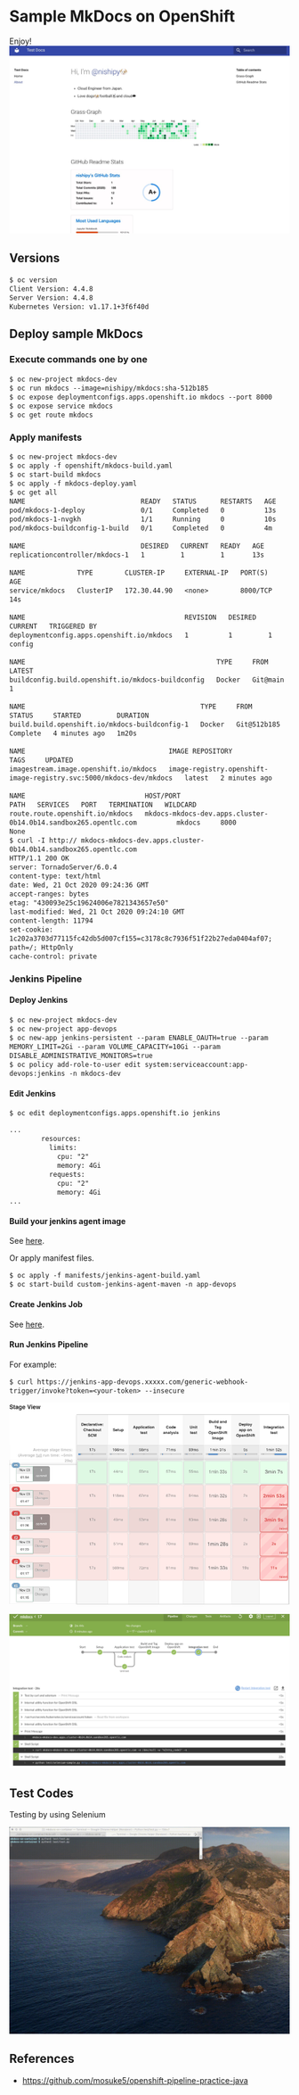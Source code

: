 # Sample MkDocs on OpenShift
Enjoy!
![](images/sampledoc.jpg)

## Versions
```
$ oc version
Client Version: 4.4.8
Server Version: 4.4.8
Kubernetes Version: v1.17.1+3f6f40d
```

## Deploy sample MkDocs
### Execute commands one by one
```
$ oc new-project mkdocs-dev
$ oc run mkdocs --image=nishipy/mkdocs:sha-512b185
$ oc expose deploymentconfigs.apps.openshift.io mkdocs --port 8000
$ oc expose service mkdocs
$ oc get route mkdocs
```

### Apply manifests
```
$ oc new-project mkdocs-dev
$ oc apply -f openshift/mkdocs-build.yaml
$ oc start-build mkdocs
$ oc apply -f mkdocs-deploy.yaml 
$ oc get all
NAME                             READY   STATUS      RESTARTS   AGE
pod/mkdocs-1-deploy              0/1     Completed   0          13s
pod/mkdocs-1-nvgkh               1/1     Running     0          10s
pod/mkdocs-buildconfig-1-build   0/1     Completed   0          4m

NAME                             DESIRED   CURRENT   READY   AGE
replicationcontroller/mkdocs-1   1         1         1       13s

NAME             TYPE        CLUSTER-IP     EXTERNAL-IP   PORT(S)    AGE
service/mkdocs   ClusterIP   172.30.44.90   <none>        8000/TCP   14s

NAME                                        REVISION   DESIRED   CURRENT   TRIGGERED BY
deploymentconfig.apps.openshift.io/mkdocs   1          1         1         config

NAME                                                TYPE     FROM       LATEST
buildconfig.build.openshift.io/mkdocs-buildconfig   Docker   Git@main   1

NAME                                            TYPE     FROM          STATUS     STARTED         DURATION
build.build.openshift.io/mkdocs-buildconfig-1   Docker   Git@512b185   Complete   4 minutes ago   1m20s

NAME                                    IMAGE REPOSITORY                                                     TAGS     UPDATED
imagestream.image.openshift.io/mkdocs   image-registry.openshift-image-registry.svc:5000/mkdocs-dev/mkdocs   latest   2 minutes ago

NAME                              HOST/PORT                                                         PATH   SERVICES   PORT   TERMINATION   WILDCARD
route.route.openshift.io/mkdocs   mkdocs-mkdocs-dev.apps.cluster-0b14.0b14.sandbox265.opentlc.com          mkdocs     8000                 None
$ curl -I http:// mkdocs-mkdocs-dev.apps.cluster-0b14.0b14.sandbox265.opentlc.com
HTTP/1.1 200 OK
server: TornadoServer/6.0.4
content-type: text/html
date: Wed, 21 Oct 2020 09:24:36 GMT
accept-ranges: bytes
etag: "430093e25c19624006e7821343657e50"
last-modified: Wed, 21 Oct 2020 09:24:10 GMT
content-length: 11794
set-cookie: 1c202a3703d77115fc42db5d007cf155=c3178c8c7936f51f22b27eda0404af07; path=/; HttpOnly
cache-control: private
```

### Jenkins Pipeline
#### Deploy Jenkins
```
$ oc new-project mkdocs-dev 
$ oc new-project app-devops
$ oc new-app jenkins-persistent --param ENABLE_OAUTH=true --param MEMORY_LIMIT=2Gi --param VOLUME_CAPACITY=10Gi --param DISABLE_ADMINISTRATIVE_MONITORS=true
$ oc policy add-role-to-user edit system:serviceaccount:app-devops:jenkins -n mkdocs-dev
```

#### Edit Jenkins
```
$ oc edit deploymentconfigs.apps.openshift.io jenkins
```
```
...
        resources:
          limits:
            cpu: "2"
            memory: 4Gi
          requests:
            cpu: "2"
            memory: 4Gi
...
```

#### Build your jenkins agent image
See [here](https://github.com/nishipy/customize-jenkins-agent-ocp4#on-openshift-4).

Or apply manifest files.
```
$ oc apply -f manifests/jenkins-agent-build.yaml
$ oc start-build custom-jenkins-agent-maven -n app-devops
```

#### Create Jenkins Job
See [here](https://github.com/mosuke5/openshift-pipeline-practice-java/blob/master/how-to-use.md#jenkins%E3%81%AE%E8%A8%AD%E5%AE%9A).

#### Run Jenkins Pipeline
For example:
```
$ curl https://jenkins-app-devops.xxxxx.com/generic-webhook-trigger/invoke?token=<your-token> --insecure
```

![](images/stage_view.png)

![](images/jenkins-integration-test.png)

## Test Codes
Testing by using Selenium

![](images/selenuim_test.gif)


## References
- https://github.com/mosuke5/openshift-pipeline-practice-java
